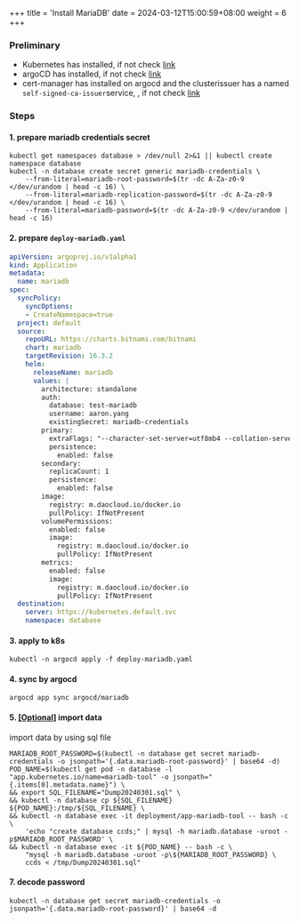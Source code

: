 +++
title = 'Install MariaDB'
date = 2024-03-12T15:00:59+08:00
weight = 6
+++

### Preliminary
- Kubernetes has installed, if not check [link](kubernetes/command/install/index.html)
- argoCD has installed, if not check [link](argo/argo-cd/argocd/index.html)
- cert-manager has installed on argocd and the clusterissuer has a named `self-signed-ca-issuer`service, , if not check [link](argo/argo-cd/application/cert_manager/index.html)

### Steps
#### 1. prepare mariadb credentials secret
```shell
kubectl get namespaces database > /dev/null 2>&1 || kubectl create namespace database
kubectl -n database create secret generic mariadb-credentials \
    --from-literal=mariadb-root-password=$(tr -dc A-Za-z0-9 </dev/urandom | head -c 16) \
    --from-literal=mariadb-replication-password=$(tr -dc A-Za-z0-9 </dev/urandom | head -c 16) \
    --from-literal=mariadb-password=$(tr -dc A-Za-z0-9 </dev/urandom | head -c 16)
```

#### 2. prepare `deploy-mariadb.yaml`
```yaml
apiVersion: argoproj.io/v1alpha1
kind: Application
metadata:
  name: mariadb
spec:
  syncPolicy:
    syncOptions:
    - CreateNamespace=true
  project: default
  source:
    repoURL: https://charts.bitnami.com/bitnami
    chart: mariadb
    targetRevision: 16.3.2
    helm:
      releaseName: mariadb
      values: |
        architecture: standalone
        auth:
          database: test-mariadb
          username: aaron.yang
          existingSecret: mariadb-credentials
        primary:
          extraFlags: "--character-set-server=utf8mb4 --collation-server=utf8mb4_bin"
          persistence:
            enabled: false
        secondary:
          replicaCount: 1
          persistence:
            enabled: false
        image:
          registry: m.daocloud.io/docker.io
          pullPolicy: IfNotPresent
        volumePermissions:
          enabled: false
          image:
            registry: m.daocloud.io/docker.io
            pullPolicy: IfNotPresent
        metrics:
          enabled: false
          image:
            registry: m.daocloud.io/docker.io
            pullPolicy: IfNotPresent
  destination:
    server: https://kubernetes.default.svc
    namespace: database
```


#### 3. apply to k8s
```shell
kubectl -n argocd apply -f deploy-mariadb.yaml
```

#### 4. sync by argocd
```shell
argocd app sync argocd/mariadb
```


#### 5. [[Optional]]() import data
import data by using sql file
```shell
MARIADB_ROOT_PASSWORD=$(kubectl -n database get secret mariadb-credentials -o jsonpath='{.data.mariadb-root-password}' | base64 -d)
POD_NAME=$(kubectl get pod -n database -l "app.kubernetes.io/name=mariadb-tool" -o jsonpath="{.items[0].metadata.name}") \
&& export SQL_FILENAME="Dump20240301.sql" \
&& kubectl -n database cp ${SQL_FILENAME} ${POD_NAME}:/tmp/${SQL_FILENAME} \
&& kubectl -n database exec -it deployment/app-mariadb-tool -- bash -c \
    'echo "create database ccds;" | mysql -h mariadb.database -uroot -p$MARIADB_ROOT_PASSWORD' \
&& kubectl -n database exec -it ${POD_NAME} -- bash -c \
    "mysql -h mariadb.database -uroot -p\${MARIADB_ROOT_PASSWORD} \
    ccds < /tmp/Dump20240301.sql"
```

#### 7. decode password
```shell
kubectl -n database get secret mariadb-credentials -o jsonpath='{.data.mariadb-root-password}' | base64 -d
```
